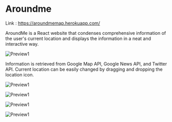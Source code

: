 # Aroundme

Link : https://aroundmemap.herokuapp.com/

AroundMe is a React website that condenses comprehensive information of the user's current location and displays the information in a neat and interactive way. 

![Preview1](https://github.com/WenXinDong2018/images1/blob/master/Screenshot%202019-10-24%20at%2017.04.45.png)

Information is retrieved from Google Map API, Google News API, and Twitter API. Current location can be easily changed by dragging and dropping the location icon. 

![Preview1](https://github.com/WenXinDong2018/images1/blob/master/Screenshot%202019-10-24%20at%2017.05.11.png)

![Preview1](https://github.com/WenXinDong2018/images1/blob/master/Screenshot%202019-10-24%20at%2017.05.55.png)

![Preview1](https://github.com/WenXinDong2018/images1/blob/master/Screenshot%202019-10-24%20at%2017.06.23.png)

![Preview1](https://github.com/WenXinDong2018/images1/blob/master/Screenshot%202019-10-24%20at%2017.07.00.png)
